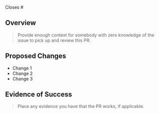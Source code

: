 Closes #

## Overview

> Provide enough context for somebody with zero knowledge of the issue to pick up and review this PR.

## Proposed Changes

- Change 1
- Change 2
- Change 3

## Evidence of Success

> Place any evidence you have that the PR works, if applicable.
